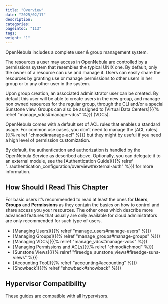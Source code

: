```yaml
---
title: "Overview"
date: "2025/02/17"
description:
categories:
pageintoc: "113"
tags:
weight: "1"
---
```


<a id="auth-overview"></a>

<!--# Overview -->

OpenNebula includes a complete user & group management system.

The resources a user may access in OpenNebula are controlled by a permissions system that resembles the typical UNIX one. By default, only the owner of a resource can use and manage it. Users can easily share the resources by granting use or manage permissions to other users in her group or to any other user in the system.

Upon group creation, an associated administrator user can be created. By default this user will be able to create users in the new group, and manage non owned resources for the regular group, through the CLI and/or a special Sunstone view. Groups can also be assigned to [Virtual Data Centers]({{% relref "manage_vdcs#manage-vdcs" %}}) (VDCs).

OpenNebula comes with a default set of ACL rules that enables a standard usage. For common use cases, you don’t need to manage the [ACL rules]({{% relref "chmod#manage-acl" %}}) but they might by useful if you need a high level of permission customization.

By default, the authentication and authorization is handled by the OpenNebula Service as described above. Optionally, you can delegate it to an external module, see the [Authentication Guide]({{% relref "../authentication_configuration/overview#external-auth" %}}) for more information.

## How Should I Read This Chapter

For basic users it’s recommended to read at least the ones for **Users**, **Groups** and **Permissions** as they contain the basics on how to control and share access you your resources. The other ones which describe more advanced features that usually are only available for cloud administrators are only recommended for such type of users.

* [Managing Users]({{% relref "manage_users#manage-users" %}})
* [Managing Groups]({{% relref "manage_groups#manage-groups" %}})
* [Managing VDCs]({{% relref "manage_vdcs#manage-vdcs" %}})
* [Managing Permissions and ACLs]({{% relref "chmod#chmod" %}})
* [Sunstone Views]({{% relref "fireedge_sunstone_views#fireedge-suns-views" %}})
* [Accounting Tool]({{% relref "accounting#accounting" %}})
* [Showback]({{% relref "showback#showback" %}})

## Hypervisor Compatibility

These guides are compatible with all hypervisors.
